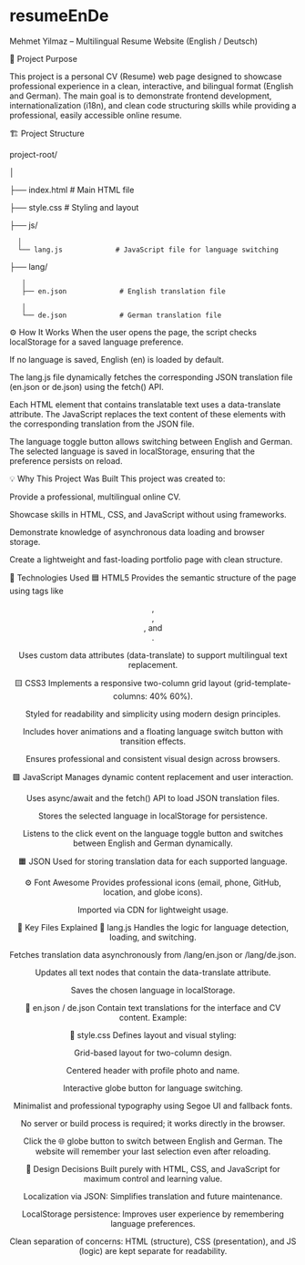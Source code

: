 # resumeEnDe


 Mehmet Yilmaz – Multilingual Resume Website (English / Deutsch)
 
🧠 Project Purpose

This project is a personal CV (Resume) web page designed to showcase professional experience in a clean, interactive, and bilingual format (English and German).
The main goal is to demonstrate frontend development, internationalization (i18n), and clean code structuring skills while providing a professional, easily accessible online resume.


🏗️ Project Structure


project-root/

│

├── index.html              # Main HTML file

├── style.css               # Styling and layout

├── js/

      │  
      └── lang.js             # JavaScript file for language switching

├── lang/

       │  
       ├── en.json             # English translation file

       │  
       └── de.json             # German translation file


    
⚙️ How It Works
When the user opens the page, the script checks localStorage for a saved language preference.

If no language is saved, English (en) is loaded by default.

The lang.js file dynamically fetches the corresponding JSON translation file (en.json or de.json) using the fetch() API.

Each HTML element that contains translatable text uses a data-translate attribute.
The JavaScript replaces the text content of these elements with the corresponding translation from the JSON file.

The  language toggle button allows switching between English and German.
The selected language is saved in localStorage, ensuring that the preference persists on reload.

💡 Why This Project Was Built
This project was created to:

Provide a professional, multilingual online CV.

Showcase skills in HTML, CSS, and JavaScript without using frameworks.

Demonstrate knowledge of asynchronous data loading and browser storage.

Create a lightweight and fast-loading portfolio page with clean structure.

🧰 Technologies Used
🟦 HTML5
Provides the semantic structure of the page using tags like <header>, <main>, <article>, and <section>.

Uses custom data attributes (data-translate) to support multilingual text replacement.

🟨 CSS3
Implements a responsive two-column grid layout (grid-template-columns: 40% 60%).

Styled for readability and simplicity using modern design principles.

Includes hover animations and a floating language switch button with transition effects.

Ensures professional and consistent visual design across browsers.

🟩 JavaScript 
Manages dynamic content replacement and user interaction.

Uses async/await and the fetch() API to load JSON translation files.

Stores the selected language in localStorage for persistence.

Listens to the click event on the language toggle button and switches between English and German dynamically.

🟧 JSON
Used for storing translation data for each supported language.


⚙️ Font Awesome
Provides professional icons (email, phone, GitHub, location, and globe icons).

Imported via CDN for lightweight usage.

🧩 Key Files Explained
🔸 lang.js
Handles the logic for language detection, loading, and switching.

Fetches translation data asynchronously from /lang/en.json or /lang/de.json.

Updates all text nodes that contain the data-translate attribute.

Saves the chosen language in localStorage.

🔸 en.json / de.json
Contain  text translations for the interface and CV content.
Example:


🔸 style.css
Defines layout and visual styling:

Grid-based layout for two-column design.

Centered header with profile photo and name.

Interactive globe button for language switching.

Minimalist and professional typography using Segoe UI and fallback fonts.



No server or build process is required; it works directly in the browser.

Click the 🌐 globe button to switch between English and German.
The website will remember your last selection even after reloading.

🧱 Design Decisions
 Built purely with HTML, CSS, and JavaScript for maximum control and learning value.

Localization via JSON: Simplifies translation and future maintenance.

LocalStorage persistence: Improves user experience by remembering language preferences.

Clean separation of concerns: HTML (structure), CSS (presentation), and JS (logic) are kept separate for readability.






